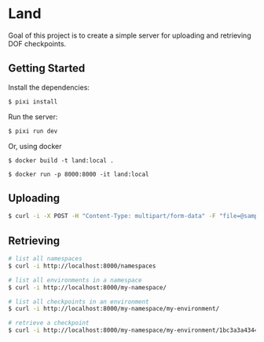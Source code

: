 # Land

Goal of this project is to create a simple server for uploading and retrieving DOF checkpoints.

## Getting Started

Install the dependencies:
```bash
$ pixi install
```

Run the server:
```bash
$ pixi run dev
```

Or, using docker
```
$ docker build -t land:local .

$ docker run -p 8000:8000 -it land:local
```

## Uploading

```bash
$ curl -i -X POST -H "Content-Type: multipart/form-data" -F "file=@sample/1bc3a3a434454437a9f72061672b8189" http://localhost:8000/my-namespace/my-environment/1bc3a3a434454437a9f72061672b8189 
```

## Retrieving

```bash
# list all namespaces
$ curl -i http://localhost:8000/namespaces

# list all environments in a namespace
$ curl -i http://localhost:8000/my-namespace/

# list all checkpoints in an environment
$ curl -i http://localhost:8000/my-namespace/my-environment/

# retrieve a checkpoint
$ curl -i http://localhost:8000/my-namespace/my-environment/1bc3a3a434454437a9f72061672b8189
```
